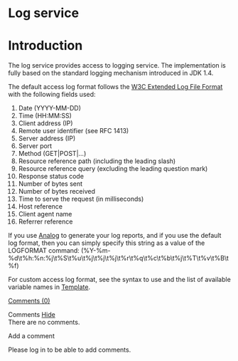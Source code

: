 Log service
===========

Introduction
============

The log service provides access to logging service. The implementation
is fully based on the standard logging mechanism introduced in JDK 1.4.

The default access log format follows the [W3C Extended Log File
Format](http://web.archive.org/web/20100921082725/http://www.w3.org/TR/WD-logfile.html)
with the following fields used:

1.  Date (YYYY-MM-DD)
2.  Time (HH:MM:SS)
3.  Client address (IP)
4.  Remote user identifier (see RFC 1413)
5.  Server address (IP)
6.  Server port
7.  Method (GET|POST|...)
8.  Resource reference path (including the leading slash)
9.  Resource reference query (excluding the leading question mark)
10. Response status code
11. Number of bytes sent
12. Number of bytes received
13. Time to serve the request (in milliseconds)
14. Host reference
15. Client agent name
16. Referrer reference

If you use
[Analog](http://web.archive.org/web/20100921082725/http://www.analog.cx/)
to generate your log reports, and if you use the default log format,
then you can simply specify this string as a value of the LOGFORMAT
command:
(%Y-%m-%d\\t%h:%n:%j\\t%S\\t%u\\t%j\\t%j\\t%j\\t%r\\t%q\\t%c\\t%b\\t%j\\t%T\\t%v\\t%B\\t%f)

For custom access log format, see the syntax to use and the list of
available variable names in
[Template](http://web.archive.org/web/20100921082725/http://www.restlet.org/documentation/1.1/api/org/restlet/util/Resolver.html#createResolver%28org.restlet.data.Request,%20org.restlet.data.Response%29).

[Comments
(0)](http://web.archive.org/web/20100921082725/http://wiki.restlet.org/docs_2.0/13-restlet/27-restlet/331-restlet/201-restlet.html#)

Comments
[Hide](http://web.archive.org/web/20100921082725/http://wiki.restlet.org/docs_2.0/13-restlet/27-restlet/331-restlet/201-restlet.html#)
\
There are no comments.

Add a comment

Please log in to be able to add comments.

